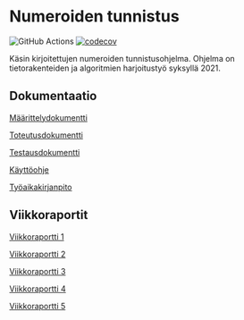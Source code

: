 # Numeroiden tunnistus

![GitHub Actions](https://github.com/yuzamonkey/NumeroidenTunnistus/workflows/CI/badge.svg)
[![codecov](https://codecov.io/gh/yuzamonkey/NumeroidenTunnistus/branch/main/graph/badge.svg?token=4AKR5CQGZK)](https://codecov.io/gh/yuzamonkey/NumeroidenTunnistus)

Käsin kirjoitettujen numeroiden tunnistusohjelma. Ohjelma on tietorakenteiden ja algoritmien harjoitustyö syksyllä 2021.

## Dokumentaatio

[Määrittelydokumentti](./documentation/design.md)

[Toteutusdokumentti](./documentation/execution.md)

[Testausdokumentti](./documentation/testing.md)

[Käyttöohje](./documentation/manual.md)

[Työaikakirjanpito](./documentation/worklog.md)

## Viikkoraportit

[Viikkoraportti 1](./documentation/weekly1.md)

[Viikkoraportti 2](./documentation/weekly2.md)

[Viikkoraportti 3](./documentation/weekly3.md)

[Viikkoraportti 4](./documentation/weekly4.md)

[Viikkoraportti 5](./documentation/weekly5.md)
